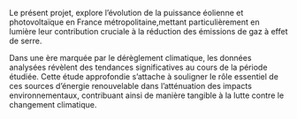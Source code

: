 Le présent projet, explore l’évolution de la puissance éolienne et photovoltaïque en France 
métropolitaine,mettant particulièrement en lumière leur contribution cruciale à la réduction
des émissions de gaz à effet de serre.
 
 Dans une ère marquée par le dérèglement climatique, les données analysées révèlent des tendances
 significatives au cours de la période étudiée. Cette étude approfondie s’attache à souligner
 le rôle essentiel de ces sources d’énergie renouvelable dans l’atténuation des impacts environnementaux,
 contribuant ainsi de manière tangible à la lutte contre le changement climatique.
